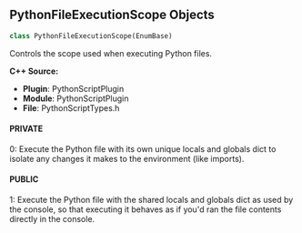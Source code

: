 ## PythonFileExecutionScope Objects

```python
class PythonFileExecutionScope(EnumBase)
```

Controls the scope used when executing Python files.

**C++ Source:**

- **Plugin**: PythonScriptPlugin
- **Module**: PythonScriptPlugin
- **File**: PythonScriptTypes.h

<a id="unreal.PythonFileExecutionScope.PRIVATE"></a>

#### PRIVATE

0: Execute the Python file with its own unique locals and globals dict to isolate any changes it makes to the environment (like imports).

<a id="unreal.PythonFileExecutionScope.PUBLIC"></a>

#### PUBLIC

1: Execute the Python file with the shared locals and globals dict as used by the console, so that executing it behaves as if you'd ran the file contents directly in the console.

<a id="unreal.InterchangePropertyTracks"></a>